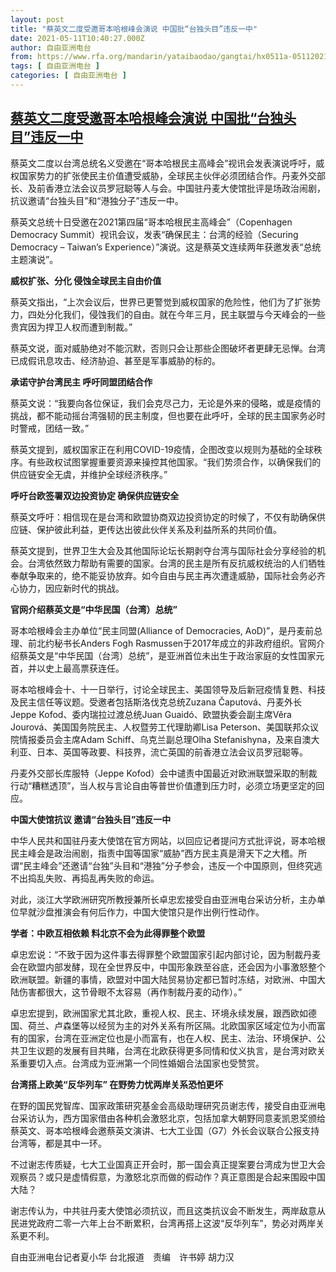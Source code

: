 ```yaml
---
layout: post
title: "蔡英文二度受邀哥本哈根峰会演说 中国批“台独头目”违反一中"
date: 2021-05-11T10:40:27.000Z
author: 自由亚洲电台
from: https://www.rfa.org/mandarin/yataibaodao/gangtai/hx0511a-05112021064005.html
tags: [ 自由亚洲电台 ]
categories: [ 自由亚洲电台 ]
---
```

<!--1620729627000-->
[蔡英文二度受邀哥本哈根峰会演说 中国批“台独头目”违反一中](https://www.rfa.org/mandarin/yataibaodao/gangtai/hx0511a-05112021064005.html)
------

<div>
<p class="p3">蔡英文二度以台湾总统名义受邀在“哥本哈根民主高峰会”视讯会发表演说呼吁，威权国家势力的扩张使民主价值遭受威胁，全球民主伙伴必须团结合作。丹麦外交部长、及前香港立法会议员罗冠聪等人与会。中国驻丹麦大使馆批评是场政治闹剧，抗议邀请“台独头目”和“港独分子”违反一中。</p><p class="p3">蔡英文总统十日受邀在<span class="s2">2021</span>第四届“哥本哈根民主高峰会”（<span class="s2">Copenhagen Democracy Summit</span>）视讯会议，发表“确保民主：台湾的经验（<span class="s2">Securing Democracy – Taiwan’s Experience</span>）”演说。这是蔡英文连续两年获邀发表“总统主题演说”。</p><p class="p3"><strong>威权扩张、分化<span class="s2"> </span>侵蚀全球民主自由价值</strong></p><p class="p3">蔡英文指出，“上次会议后，世界已更警觉到威权国家的危险性，他们为了扩张势力，四处分化我们，侵蚀我们的自由。就在今年三月，民主联盟与今天峰会的一些贵宾因为捍卫人权而遭到制裁。”</p><p class="p3">蔡英文说，面对威胁绝对不能沉默，否则只会让那些企图破坏者更肆无忌惮。台湾已成假讯息攻击、经济胁迫、甚至是军事威胁的标的。</p><p class="p3"><strong>承诺守护台湾民主<span class="s2"> </span>呼吁同盟团结合作</strong></p><p class="p3">蔡英文说：“我要向各位保证，我们会克尽己力，无论是外来的侵略，或是疫情的挑战，都不能动摇台湾强韧的民主制度，但也要在此呼吁，全球的民主国家务必时时警戒，团结一致。”</p><p class="p3">蔡英文提到，威权国家正在利用<span class="s2">COVID-19</span>疫情，企图改变以规则为基础的全球秩序。有些政权试图掌握重要资源来操控其他国家。“我们势须合作，以确保我们的供应链安全无虞，并维护全球经济秩序。”</p><p class="p3"><strong>呼吁台欧签署双边投资协定<span class="s2"> </span>确保供应链安全</strong></p><p class="p3">蔡英文呼吁：相信现在是台湾和欧盟协商双边投资协定的时候了，不仅有助确保供应链、保护彼此利益，更传达出彼此伙伴关系及利益所系的共同价值。</p><p class="p3">蔡英文提到，世界卫生大会及其他国际论坛长期剥夺台湾与国际社会分享经验的机会。台湾依然致力帮助有需要的国家。台湾的民主是所有反抗威权统治的人们牺牲奉献争取来的，绝不能妥协放弃。如今自由与民主再次遭逢威胁，国际社会务必齐心协力，因应新时代的挑战。</p><p class="p3"><strong>官网介绍蔡英文是“中华民国（台湾）总统”</strong></p><p class="p3">哥本哈根峰会主办单位“民主同盟<span class="s2">(Alliance of Democracies, AoD)</span>”，是丹麦前总理、前北约秘书长<span class="s2">Anders Fogh Rasmussen</span>于<span class="s2">2017</span>年成立的非政府组织。官网介绍蔡英文是“中华民国（台湾）总统”，是亚洲首位未出生于政治家庭的女性国家元首，并以史上最高票获连任。</p><p class="p3">哥本哈根峰会十、十一日举行，讨论全球民主、美国领导及后新冠疫情复甦、科技及民主信任等议题。受邀者包括斯洛伐克总统<span class="s2">Zuzana Čaputová</span>、丹麦外长<span class="s2">Jeppe Kofod</span>、委内瑞拉过渡总统<span class="s2">Juan Guaidó</span>、欧盟执委会副主席<span class="s2">Věra Jourová</span>、美国国务院民主、人权暨劳工代理助卿<span class="s2">Lisa Peterson</span>、美国联邦众议院情报委员会主席<span class="s2">Adam Schiff</span>、乌克兰副总理<span class="s2">Olha Stefanishyna</span>，及来自澳大利亚、日本、英国等政要、科技界，流亡英国的前香港立法会议员罗冠聪等。</p><p class="p3">丹麦外交部长库服特（<span class="s2">Jeppe Kofod</span>）会中谴责中国最近对欧洲联盟采取的制裁行动“糟糕透顶”，当人权与言论自由等普世价值遭到压力时，必须立场更坚定的回应。</p><p class="p3"><strong>中国大使馆抗议<span class="s2"> </span>邀请“台独头目”违反一中</strong></p><p class="p3">中华人民共和国驻丹麦大使馆在官方网站，以回应记者提问方式批评说，哥本哈根民主峰会是政治闹剧，指责中国等国家“威胁”西方民主真是滑天下之大稽。所谓“民主峰会”还邀请“台独”头目和“港独”分子参会，违反一个中国原则，但终究逃不出捣乱失败、再捣乱再失败的命运。</p><p class="p3">对此，淡江大学欧洲研究所教授兼所长卓忠宏接受自由亚洲电台采访分析，主办单位早就沙盘推演会有何后作力，中国大使馆只是作出例行性动作。</p><p class="p3"><strong>学者：中欧互相依赖<span class="s2"> </span>料北京不会为此得罪整个欧盟</strong></p><p class="p3">卓忠宏说：“不致于因为这件事去得罪整个欧盟国家引起内部讨论，因为制裁丹麦会在欧盟内部发酵，现在全世界反中，中国形象跌至谷底，还会因为小事激怒整个欧洲联盟。新疆的事情，欧盟对中国大陆贸易协定都已暂时冻结，对欧洲、中国大陆伤害都很大，这节骨眼不太容易（再作制裁丹麦的动作）。”</p><p class="p3">卓忠宏提到，欧洲国家尤其北欧，重视人权、民主、环境永续发展，跟西欧如德国、荷兰、卢森堡等以经贸为主的对外关系有所区隔。北欧国家区域定位为小而富有的国家，台湾在亚洲定位也是小而富有，也在人权、民主、法治、环境保护、公共卫生议题的发展有目共睹，台湾在北欧获得更多同情和仗义执言，是台湾对欧关系重要切入点。台湾成为亚洲第一个同性婚姻合法国家也受赞赏。</p><p class="p3"><strong>台湾搭上欧美“反华列车”<span class="s2"> </span>在野势力忧两岸关系恐怕更坏</strong></p><p class="p3">在野的国民党智库、国家政策研究基金会高级助理研究员谢志传，接受自由亚洲电台采访认为，西方国家借由各种机会激怒北京，包括加拿大朝野同意麦凯恩奖颁给蔡英文、哥本哈根峰会邀蔡英文演讲、七大工业国（<span class="s2">G7</span>）外长会议联合公报支持台湾等，都是其中一环。</p><p class="p3">不过谢志传质疑，七大工业国真正开会时，那一国会真正提案要台湾成为世卫大会观察员？或只是虚情假意，为激怒北京而做的假动作？真正意图是合起来围殴中国大陆？</p><p class="p3">谢志传认为，中共驻丹麦大使馆必须抗议，而且这类抗议会不断发生，两岸<span class="s3">敌</span>意从民进党政府二零一六年上台不断累积，台湾再搭上这波“反华列车”，势必对两岸关系更不利。</p><p class="p3">自由亚洲电台记者夏小华<span class="s2"> </span>台北报道　责编　许书婷<span class="s2"> </span>胡力汉</p><p class="p2"></p>
</div>
